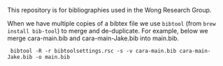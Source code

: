This repository is for bibliographies used in the Wong Research Group.

When we have multiple copies of a bibtex file we use `bibtool` (from `brew install bib-tool`) to merge and de-duplicate. For example, below we merge cara-main.bib and cara-main-Jake.bib into main.bib.

```
 bibtool -R -r bibtoolsettings.rsc -s -v cara-main.bib cara-main-Jake.bib -o main.bib
```
